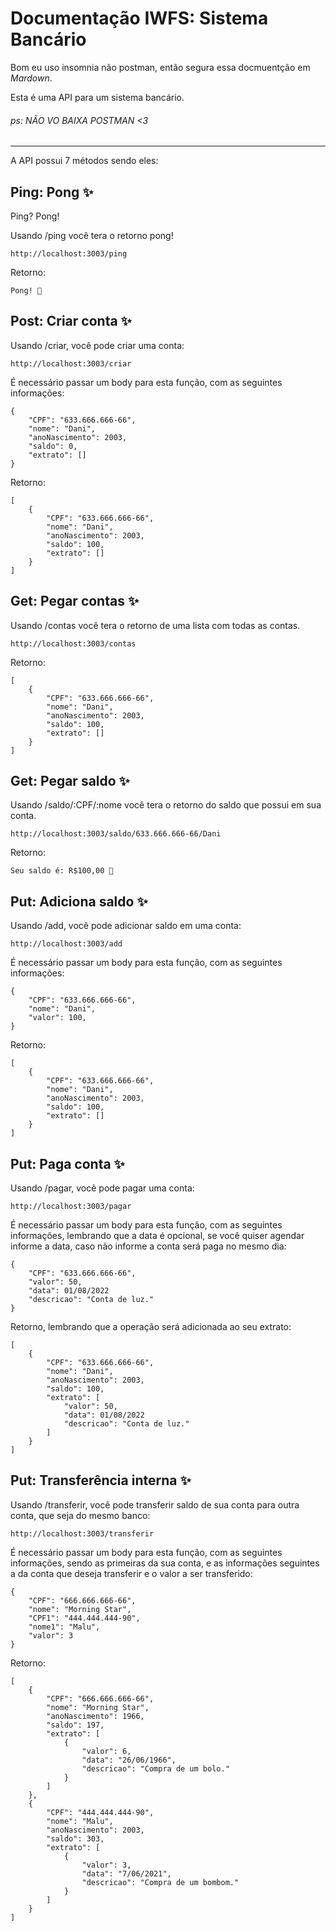 # Documentação IWFS: Sistema Bancário 

Bom eu uso insomnia não postman, então segura essa docmuentção em _Mardown_.

Esta é uma API para um sistema bancário.

###### ps: NÃO VO BAIXA POSTMAN <3
___

A API possui 7 métodos sendo eles:

## Ping: Pong ✨

Ping? Pong!

Usando /ping você tera o retorno pong!

~~~~
http://localhost:3003/ping 
~~~~
Retorno:
~~~
Pong! 🏓
~~~

## Post: Criar conta ✨

Usando /criar, você pode criar uma conta:

~~~~
http://localhost:3003/criar
~~~~
É necessário passar um body para esta função, com as seguintes informações:
~~~
{
	"CPF": "633.666.666-66",
    "nome": "Dani",
    "anoNascimento": 2003,
    "saldo": 0,
    "extrato": []
}
~~~
Retorno:
~~~
[
    {
		"CPF": "633.666.666-66",
		"nome": "Dani",
		"anoNascimento": 2003,
		"saldo": 100,
		"extrato": []
	}
]
~~~

## Get: Pegar contas ✨

Usando /contas você tera o retorno de uma lista com todas as contas.

~~~~
http://localhost:3003/contas
~~~~
Retorno:
~~~
[
    {
		"CPF": "633.666.666-66",
		"nome": "Dani",
		"anoNascimento": 2003,
		"saldo": 100,
		"extrato": []
	}
]
~~~

## Get: Pegar saldo ✨

Usando /saldo/:CPF/:nome você tera o retorno do saldo que possui em sua conta.

~~~~
http://localhost:3003/saldo/633.666.666-66/Dani
~~~~
Retorno:
~~~
Seu saldo é: R$100,00 🤑
~~~

## Put: Adiciona saldo ✨

Usando /add, você pode adicionar saldo em uma conta:

~~~~
http://localhost:3003/add
~~~~
É necessário passar um body para esta função, com as seguintes informações:
~~~
{
	"CPF": "633.666.666-66",
    "nome": "Dani",
    "valor": 100,
}
~~~
Retorno:
~~~
[
    {
		"CPF": "633.666.666-66",
		"nome": "Dani",
		"anoNascimento": 2003,
		"saldo": 100,
		"extrato": []
	}
]
~~~

## Put: Paga conta ✨


Usando /pagar, você pode pagar uma conta:

~~~~
http://localhost:3003/pagar
~~~~
É necessário passar um body para esta função, com as seguintes informações, lembrando que a data é opcional, se você quiser agendar informe a data, caso não informe a conta será paga no mesmo dia:
~~~
{
	"CPF": "633.666.666-66",
    "valor": 50,
    "data": 01/08/2022
    "descricao": "Conta de luz."
}
~~~
Retorno, lembrando que a operação será adicionada ao seu extrato:
~~~
[
    {
		"CPF": "633.666.666-66",
		"nome": "Dani",
		"anoNascimento": 2003,
		"saldo": 100,
		"extrato": [
            "valor": 50,
            "data": 01/08/2022
            "descricao": "Conta de luz."
        ]
	}
]
~~~

## Put: Transferência interna ✨

Usando /transferir, você pode transferir saldo de sua conta para outra conta, que seja do mesmo banco:

~~~~
http://localhost:3003/transferir
~~~~
É necessário passar um body para esta função, com as seguintes informações, sendo as primeiras da sua conta, e as informações seguintes a da conta que deseja transferir e o valor a ser transferido:
~~~
{
	"CPF": "666.666.666-66",
    "nome": "Morning Star",
    "CPF1": "444.444.444-90",
    "nome1": "Malu",
    "valor": 3
}
~~~
Retorno:
~~~
[
	{
		"CPF": "666.666.666-66",
		"nome": "Morning Star",
		"anoNascimento": 1966,
		"saldo": 197,
		"extrato": [
			{
				"valor": 6,
				"data": "26/06/1966",
				"descricao": "Compra de um bolo."
			}
		]
	},
	{
		"CPF": "444.444.444-90",
		"nome": "Malu",
		"anoNascimento": 2003,
		"saldo": 303,
		"extrato": [
			{
				"valor": 3,
				"data": "7/06/2021",
				"descricao": "Compra de um bombom."
			}
		]
	}
]
~~~